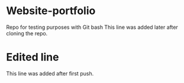# Website-portfolio
Repo for testing purposes with Git bash
This line was added later after cloning the repo.

# Edited line
This line was added after first push.
